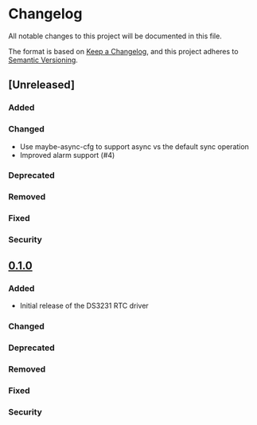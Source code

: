 # Changelog

All notable changes to this project will be documented in this file.

The format is based on [Keep a Changelog](https://keepachangelog.com/en/1.0.0/),
and this project adheres to [Semantic Versioning](https://semver.org/spec/v2.0.0.html).

## [Unreleased]

### Added

### Changed

- Use maybe-async-cfg to support async vs the default sync operation
- Improved alarm support (#4)

### Deprecated

### Removed

### Fixed

### Security

## [0.1.0]

### Added

- Initial release of the DS3231 RTC driver

### Changed

### Deprecated

### Removed

### Fixed

### Security

[0.1.0]: https://github.com/user/ds3231-rs/compare/v0.1.0...HEAD 
